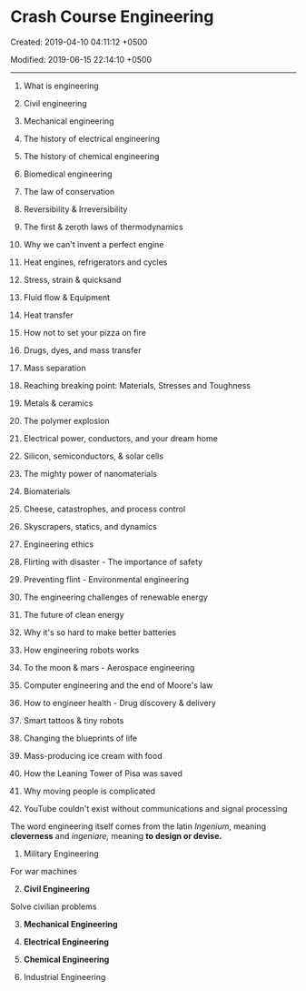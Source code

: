 # Crash Course Engineering

Created: 2019-04-10 04:11:12 +0500

Modified: 2019-06-15 22:14:10 +0500

---

1. What is engineering

2. Civil engineering

3. Mechanical engineering

4. The history of electrical engineering

5. The history of chemical engineering

6. Biomedical engineering

7. The law of conservation

8. Reversibility & Irreversibility

9. The first & zeroth laws of thermodynamics

10. Why we can't invent a perfect engine

11. Heat engines, refrigerators and cycles

12. Stress, strain & quicksand

13. Fluid flow & Equipment

14. Heat transfer

15. How not to set your pizza on fire

16. Drugs, dyes, and mass transfer

17. Mass separation

18. Reaching breaking point: Materials, Stresses and Toughness

19. Metals & ceramics

20. The polymer explosion

21. Electrical power, conductors, and your dream home

22. Silicon, semiconductors, & solar cells

23. The mighty power of nanomaterials

24. Biomaterials

25. Cheese, catastrophes, and process control

26. Skyscrapers, statics, and dynamics

27. Engineering ethics

28. Flirting with disaster - The importance of safety

29. Preventing flint - Environmental engineering

30. The engineering challenges of renewable energy

31. The future of clean energy

32. Why it's so hard to make better batteries

33. How engineering robots works

34. To the moon & mars - Aerospace engineering

35. Computer engineering and the end of Moore's law

36. How to engineer health - Drug discovery & delivery

37. Smart tattoos & tiny robots

38. Changing the blueprints of life

39. Mass-producing ice cream with food

40. How the Leaning Tower of Pisa was saved

41. Why moving people is complicated

42. YouTube couldn't exist without communications and signal processing

The word engineering itself comes from the latin *Ingenium*, meaning **cleverness** and *ingeniare,* meaning **to design or devise.**

1. Military Engineering

For war machines

2. **Civil Engineering**

Solve civilian problems

3. **Mechanical Engineering**

4. **Electrical Engineering**

5. **Chemical Engineering**

6. Industrial Engineering

